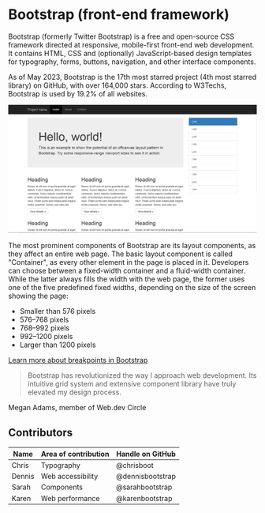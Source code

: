 # Bootstrap (front-end framework)

Bootstrap (formerly Twitter Bootstrap) is a free and open-source CSS framework directed at responsive, mobile-first front-end web development. It contains HTML, CSS and (optionally) JavaScript-based design templates for typography, forms, buttons, navigation, and other interface components.

As of May 2023, Bootstrap is the 17th most starred project (4th most starred library) on GitHub, with over 164,000 stars. According to W3Techs, Bootstrap is used by 19.2% of all websites.

![Screenshot of the layout created with Bootstrap](img/bootstrap-screenshot.png)

The most prominent components of Bootstrap are its layout components, as they affect an entire web page. The basic layout component is called "Container", as every other element in the page is placed in it. Developers can choose between a fixed-width container and a fluid-width container. While the latter always fills the width with the web page, the former uses one of the five predefined fixed widths, depending on the size of the screen showing the page:

- Smaller than 576 pixels
- 576–768 pixels
- 768–992 pixels
- 992–1200 pixels
- Larger than 1200 pixels

[Learn more about breakpoints in Bootstrap](https://getbootstrap.com/docs/5.3/layout/breakpoints/)

> Bootstrap has revolutionized the way I approach web development. Its intuitive grid system and extensive component library have truly elevated my design process.

Megan Adams, member of Web.dev Circle

## Contributors

| Name   | Area of contribution | Handle on GitHub |
| ------ | -------------------- | ---------------- |
| Chris  | Typography           | @chrisboot       |
| Dennis | Web accessibility    | @dennisbootstrap |
| Sarah  | Components           | @sarahbootstrap  |
| Karen  | Web performance      | @karenbootstrap  |
